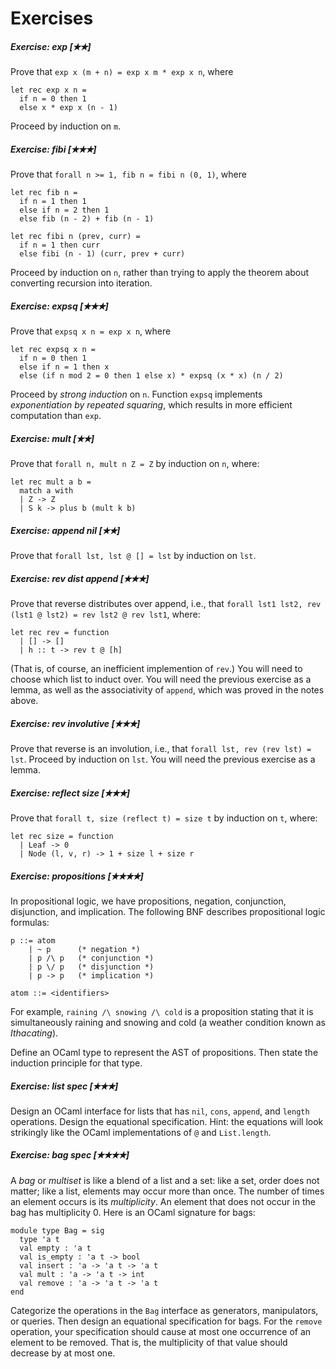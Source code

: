 # Exercises

##### Exercise: exp [&#10029;&#10029;] 

Prove that `exp x (m + n) = exp x m * exp x n`, where
```
let rec exp x n =
  if n = 0 then 1
  else x * exp x (n - 1)
```
Proceed by induction on `m`.

##### Exercise: fibi [&#10029;&#10029;&#10029;] 

Prove that `forall n >= 1, fib n = fibi n (0, 1)`, where
```
let rec fib n =
  if n = 1 then 1
  else if n = 2 then 1
  else fib (n - 2) + fib (n - 1)

let rec fibi n (prev, curr) =
  if n = 1 then curr
  else fibi (n - 1) (curr, prev + curr)
```
Proceed by induction on `n`, rather than trying to apply the theorem
about converting recursion into iteration.

##### Exercise: expsq [&#10029;&#10029;&#10029;] 

Prove that `expsq x n = exp x n`, where
```
let rec expsq x n =
  if n = 0 then 1
  else if n = 1 then x
  else (if n mod 2 = 0 then 1 else x) * expsq (x * x) (n / 2)
```
Proceed by *strong induction* on `n`.  Function `expsq` implements
*exponentiation by repeated squaring*, which results in more efficient
computation than `exp`.

##### Exercise: mult [&#10029;&#10029;] 

Prove that `forall n, mult n Z = Z` by induction on `n`, where:
```
let rec mult a b =
  match a with
  | Z -> Z
  | S k -> plus b (mult k b)
```

##### Exercise: append nil [&#10029;&#10029;] 

Prove that `forall lst, lst @ [] = lst` by induction on `lst`.

##### Exercise: rev dist append [&#10029;&#10029;&#10029;] 

Prove that reverse distributes over append, i.e., that
`forall lst1 lst2, rev (lst1 @ lst2) = rev lst2 @ rev lst1`, where:
```
let rec rev = function
  | [] -> []
  | h :: t -> rev t @ [h]
```
(That is, of course, an inefficient implemention of `rev`.) You will need
to choose which list to induct over.  You will need the previous exercise
as a lemma, as well as the associativity of `append`, which was proved in the
notes above.

##### Exercise: rev involutive [&#10029;&#10029;&#10029;] 

Prove that reverse is an involution, i.e., that 
  `forall lst, rev (rev lst) = lst`.
Proceed by induction on `lst`. You will need the previous exercise as a lemma.

##### Exercise: reflect size [&#10029;&#10029;&#10029;] 

Prove that `forall t, size (reflect t) = size t` by induction on `t`, where:
```
let rec size = function
  | Leaf -> 0
  | Node (l, v, r) -> 1 + size l + size r
```

##### Exercise: propositions [&#10029;&#10029;&#10029;&#10029;] 

In propositional logic, we have propositions, negation, conjunction,
disjunction, and implication.  The following BNF describes propositional
logic formulas:
```
p ::= atom
    | ~ p      (* negation *)
    | p /\ p   (* conjunction *)
    | p \/ p   (* disjunction *)
    | p -> p   (* implication *)

atom ::= <identifiers>
```
For example, `raining /\ snowing /\ cold` is a proposition stating that it is
simultaneously raining and snowing and cold (a weather condition known 
as *Ithacating*).

Define an OCaml type to represent the AST of propositions.  Then state
the induction principle for that type.

##### Exercise: list spec [&#10029;&#10029;&#10029;] 

Design an OCaml interface for lists that has `nil`, `cons`, `append`,
and `length` operations.  Design the equational specification. Hint:
the equations will look strikingly like the OCaml implementations of
`@` and `List.length`.

##### Exercise: bag spec [&#10029;&#10029;&#10029;&#10029;] 

A *bag* or *multiset* is like a blend of a list and a set:  like a set, order
does not matter; like a list, elements may occur more than once.  The number of
times an element occurs is its *multiplicity*.  An element that does not occur
in the bag has multiplicity 0. Here is an OCaml signature for bags:
```
module type Bag = sig
  type 'a t
  val empty : 'a t
  val is_empty : 'a t -> bool
  val insert : 'a -> 'a t -> 'a t
  val mult : 'a -> 'a t -> int
  val remove : 'a -> 'a t -> 'a t
end
```

Categorize the operations in the `Bag` interface as generators, manipulators,
or queries.  Then design an equational specification for bags.  For the `remove`
operation, your specification should cause at most one occurrence of an element
to be removed.  That is, the multiplicity of that value should decrease
by at most one.


